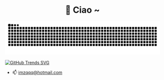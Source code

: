 <!-- prettier-ignore-start -->
<!-- markdownlint-disable -->
<div align="center">
  <h1>🤯 Ciao ~</h1>
</div>

<picture>
  <source media="(prefers-color-scheme: dark)" srcset="https://github.com/alpinebuster/alpinebuster/blob/output/github-snake-dark.svg" />
  <source media="(prefers-color-scheme: light)" srcset="https://github.com/alpinebuster/alpinebuster/blob/output/github-snake.svg" />
  <img alt="github-snake" src="https://github.com/alpinebuster/alpinebuster/blob/output/github-snake.svg" />
</picture>

[![GitHub Trends SVG](https://api.githubtrends.io/user/svg/imzqqq/langs?time_range=three_months&include_private=true&compact=true)](https://githubtrends.io)

- 📫 imzqqq@hotmail.com
